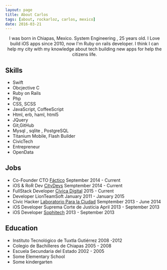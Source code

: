 ```yaml
---
layout: page
title: About Carlos
tags: [about, rockarloz, carlos, mexico]
date: 2016-03-21
---
```

    
<center>I was born in Chiapas, Mexico. System Engineering , 25 years old. I Love build iOS apps since 2010, now I'm Ruby on rails developer. I think I can help my city with my knowledge about tech building new apps for help the citizens life. </center>

## Skills
* Swift
* Obcjective C
* Ruby on Rails
* Php
* CSS, SCSS
* JavaScript, CoffeeScript
* Html, erb, haml, html5
* JQuery
* Git,GitHub
* Mysql , sqlite , PostgreSQL
* Titanium Mobile, Flash Builder 
* CivicTech
* Entrepreneur
* OpenData

## Jobs
* Co-Founder CTO [Fáctico](www.facticoapp.com) September 2014 - Current
* iOS & RoR Dev [CityDevs](www.citydevs.mx) Semptember 2014 - Current
* FullStack Developer [Cívica Digital](www.civica.digital) 2015 - Current
* Developer LionTeamSoft January 2011 - January 2015
* Civic Hacker [Laboratorio Para la Ciudad](www.labcd.mx) Semptember 2013 - June 2014
* iOS Developer Suprema Corte de Justicia April 2013 - September 2013
* iOS Developer [Sophitech](www.sophitech.com) 2013 - September 2013

## Education
* Instituto Tecnológico de Tuxtla Gutiérrez 2008 -2012 
* Colegio de Bachilleres de Chiapas 2005 - 2008
* Escuela Secundaria del Estado 2002 - 2005
* Some Elementary School 
* Some kindergarten

